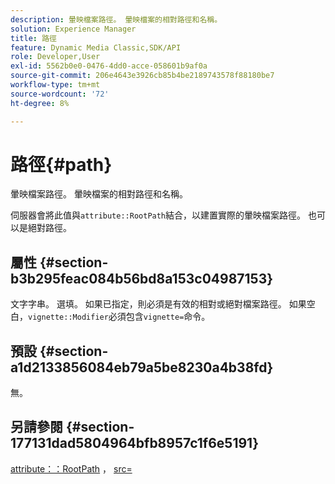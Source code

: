 ```yaml
---
description: 暈映檔案路徑。 暈映檔案的相對路徑和名稱。
solution: Experience Manager
title: 路徑
feature: Dynamic Media Classic,SDK/API
role: Developer,User
exl-id: 5562b0e0-0476-4dd0-acce-058601b9af0a
source-git-commit: 206e4643e3926cb85b4be2189743578f88180be7
workflow-type: tm+mt
source-wordcount: '72'
ht-degree: 8%

---
```


# 路徑{#path}

暈映檔案路徑。 暈映檔案的相對路徑和名稱。

伺服器會將此值與`attribute::RootPath`結合，以建置實際的暈映檔案路徑。 也可以是絕對路徑。

## 屬性 {#section-b3b295feac084b56bd8a153c04987153}

文字字串。 選填。 如果已指定，則必須是有效的相對或絕對檔案路徑。 如果空白，`vignette::Modifier`必須包含`vignette=`命令。

## 預設 {#section-a1d2133856084eb79a5be8230a4b38fd}

無。

## 另請參閱 {#section-177131dad5804964bfb8957c1f6e5191}

[attribute：：RootPath](../../../../../ir-api/material-cat/image-rendering-api-ref/c-ir-material-catalog/c-ir-attributes-reference/r-ir-rootpath.md#reference-a4d7c96b62e14fcbad1740c702f160f3) ， [src=](../../../../../ir-api/http-protocol/image-rendering-api-ref/c-ir-http-protocol-ref/c-ir-http-protocol-command-reference/r-ir-src.md#reference-62c98abad22149d68d405ed6aaff8272)

